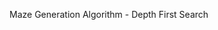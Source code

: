 <a herf="https://www.algosome.com/articles/maze-generation-depth-first.html"> Maze Generation Algorithm - Depth First Search</a>
